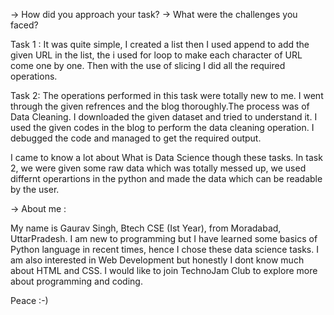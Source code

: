-> How did you approach your task?
-> What were the challenges you faced?
   
   Task 1 : 
   It was quite simple, I created a list then I used append to add the given URL in the list, the i used for    loop to make each character of URL come one by one. Then with the use of slicing I did all the required      operations.
  
  Task 2:
  The operations performed in this task were totally new to me. I went through the given refrences and the     blog thoroughly.The process was of Data Cleaning. I downloaded the given dataset and tried to understand     it. I used the given codes in the blog to perform the data cleaning operation. I debugged the code and       managed to get the required output.
  
  I came to know a lot about What is Data Science though these tasks. In task 2, we were given some raw data   which was totally messed up, we used differnt operartions in the python and made the data which can be       readable by the user.
  
  
-> About me :

  My name is Gaurav Singh, Btech CSE (Ist Year), from Moradabad, UttarPradesh.
  I am new to programming but I have learned some basics of Python language in recent times, hence I chose     these data science tasks. I am also interested in Web Development but honestly I dont know much about HTML   and CSS.
  I would like to join TechnoJam Club to explore more about programming and coding.
  
  Peace :-)
